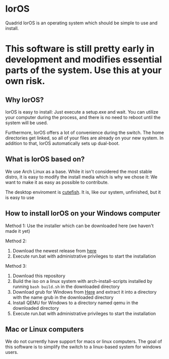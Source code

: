 # lorOS
Quadrid lorOS is an operating system which should be simple to use and install.

# This software is still pretty early in development and modifies essential parts of the system. Use this at your own risk.

## Why lorOS?
lorOS is easy to install: Just execute a setup.exe and wait. You can utilize your computer during the process, and there is no need to reboot until the system will be used.

Furthermore, lorOS offers a lot of convenience during the switch. The home directories get linked, so all of your files are already on your new system. In addition to that, lorOS automatically sets up dual-boot.

## What is lorOS based on?
We use Arch Linux as a base. While it isn't considered the most stable distro, it is easy to modify the install media which is why we chose it: We want to make it as easy as possible to contribute.

The desktop enviroment is [cutefish](https://en.cutefishos.com). It is, like our system, unfinished, but it is easy to use


## How to install lorOS on your Windows computer
Method 1: Use the installer which can be downloaded here (we haven't made it yet)

Method 2:
1) Download the newest release from [here](https://github.com/Quadrid/lorOS/releases)
2) Execute run.bat with administrative privileges to start the installation

Method 3:
1) Download this repository
2) Build the iso on a linux system with arch-install-scripts installed by running `bash build.sh` in the downloaded directory
3) Download grub for Windows from [Here](https://ftp.gnu.org/gnu/grub/grub-2.06-for-windows.zip) and extract it into a directory with the name grub in the downloaded directory
4) Install QEMU for Windows to a directory named qemu in the downloaded directory
5) Execute run.bat with administrative privileges to start the installation

## Mac or Linux computers
We do not currently have support for macs or linux computers. The goal of this software is to simplify the switch to a linux-based system for windows users.
